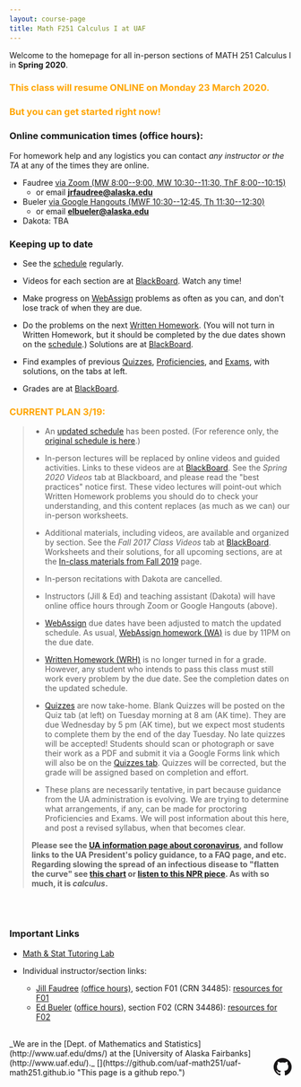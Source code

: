 ```yaml
---
layout: course-page
title: Math F251 Calculus I at UAF
---
```


<!-- ### <span style="color:orange">WEBPAGE UNDER CONSTRUCTION FOR XXX YYYY</span> -->

Welcome to the homepage for all in-person sections of MATH 251 Calculus I in **Spring 2020**.

### <span style="color:orange">**This class will resume ONLINE on Monday 23 March 2020.**</span>

### <span style="color:orange">**But you can get started right now!**</span>

### Online communication times (office hours):

For homework help and any logistics you can contact _any instructor or the TA_ at any of the times they are online.

* Faudree [via Zoom (MW 8:00--9:00, MW 10:30--11:30, ThF 8:00--10:15)](https://docs.google.com/spreadsheets/d/1TXAjjZWM5vW_S0Cgorh7QCaaLZzGPvLqiMrqBrfONx8/edit?usp=sharing)
    * or email **jrfaudree@alaska.edu**
* Bueler [via Google Hangouts (MWF 10:30--12:45, Th 11:30--12:30)](http://bueler.github.io/OffHrs.htm)
    * or email **elbueler@alaska.edu**
* Dakota: TBA

### Keeping up to date

* See the [schedule](assets/general/Spring2020/M251-Spring-2020-Schedule-addendum.pdf) regularly.

* Videos for each section are at [BlackBoard](https://classes.alaska.edu).  Watch any time!

* Make progress on [WebAssign](https://webassign.net/) problems as often as you can, and don't lose track of when they are due.

* Do the problems on the next [Written Homework](writtenhomework).  (You will not turn in Written Homework, but it should be completed by the due dates shown on the [schedule](assets/general/Spring2020/M251-Spring-2020-Schedule-addendum.pdf).)  Solutions are at [BlackBoard](https://classes.alaska.edu).

* Find examples of previous [Quizzes](quizzes), [Proficiencies](proficiencies), and [Exams](exams), with solutions, on the tabs at left.

* Grades are at [BlackBoard](https://classes.alaska.edu).

### <span style="color:orange">CURRENT PLAN 3/19:</span>

> * An [updated schedule](assets/general/Spring2020/M251-Spring-2020-Schedule-addendum.pdf) has been posted.  (For reference only, the [original schedule is here](assets/general/Spring2020/M251-Spring-2020-Schedule.pdf).)
>
> *  In-person lectures will be replaced by online videos and guided activities.  Links to these videos are at [BlackBoard](https://classes.alaska.edu).  See the _Spring 2020 Videos_ tab at Blackboard, and please read the "best practices" notice first.  These video lectures will point-out which Written Homework problems you should do to check your understanding, and this content replaces (as much as we can) our in-person worksheets.
>
> * Additional materials, including videos, are available and organized by section.  See the _Fall 2017 Class Videos_ tab at [BlackBoard](https://classes.alaska.edu).  Worksheets and their solutions, for all upcoming sections, are at the [In-class materials from Fall 2019](inclass-stuff-fall-2019) page.
>
> * In-person recitations with Dakota are cancelled.
>
> * Instructors (Jill & Ed) and teaching assistant (Dakota) will have online office hours through Zoom or Google Hangouts (above).
>
> * [WebAssign](https://webassign.net/) due dates have been adjusted to match the updated schedule.  As usual, [WebAssign homework (WA)](https://webassign.net/) is due by 11PM on the due date.
>
> * [Written Homework (WRH)](writtenhomework) is no longer turned in for a grade.  However, any student who intends to pass this class must still work every problem by the due date.  See the completion dates on the updated schedule.
>
> * [Quizzes](quizzes) are now take-home.  Blank Quizzes will be posted on the Quiz tab (at left) on Tuesday morning at 8 am (AK time).  They are due Wednesday by 5 pm (AK time), but we expect most students to complete them by the end of the day Tuesday.  No late quizzes will be accepted!  Students should scan or photograph or save their work as a PDF and submit it via a Google Forms link which will also be on the [Quizzes tab](quizzes).  Quizzes will be corrected, but the grade will be assigned based on completion and effort.
>
> * These plans are necessarily tentative, in part because guidance from the UA administration is evolving.  We are trying to determine what arrangements, if any, can be made for proctoring Proficiencies and Exams.  We will post information about this here, and post a revised syllabus, when that becomes clear.
>
> **Please see the [UA information page about coronavirus](https://sites.google.com/alaska.edu/coronavirus/), and follow links to the UA President's policy guidance, to a FAQ page, and etc.  Regarding slowing the spread of an infectious disease to "flatten the curve" see [this chart](https://www.sciencealert.com/dragging-out-the-coronavirus-epidemic-is-important-in-saving-lives) or [listen to this NPR piece](https://www.npr.org/player/embed/814603316/814603317).  As with so much, it is _calculus_.**
<br>
<br>

<!-- NOTHING HERE IS LOST; IT IS ALL ON THE MENUS AT LEFT
### Getting Started

* A great place to start is to read the [syllabus](assets/general/Spring2020/MATH251-Syllabus-S2020-generic.pdf).

* Your first assignments will be in [WebAssign](https://webassign.net/). Information about how to log on for the first time and our course code can be found at the [WebAssign](webassign) menu item on the left. Note that you gain access to an electronic copy of our textbook via WebAssign.

* Check out the day-to-day [schedule](assets/general/Spring2020/M251-Spring-2020-Schedule.pdf).  (All dates are subject to change!)

* See the [Week 1](week1) menu item to get started with the ALEKS PPL (placement, preparation, and learning) test.  You need to log in to ALEKS by Tuesday, January 14.  You will need to either complete 10 hours or 90% of your pie in ALEKS PPL's learning mode by the end of the day of Monday, January 20.

* Go to [youcanbook.me link](https://mathpretest.youcanbook.me) to choose a two-hour block for the proctored ALEKS PPL assessment (= Quiz 1) on Tuesday, January 21. 
-->

<!-- 
#### <span style="color:orange">For sections F01 and F02, Midterm I is on Wednesday 12 February in Chapman 106 at 5-6pm _or_ 6-7pm.</span>  Make sure to come at one time or the other!
-->


### Important Links

* [Math & Stat Tutoring Lab](https://www.uaf.edu/dms/mathlab/index.php)

* Individual instructor/section links:

	- [Jill Faudree](http://jrfaudree.github.io/) [(office hours)](https://docs.google.com/spreadsheets/d/1TXAjjZWM5vW_S0Cgorh7QCaaLZzGPvLqiMrqBrfONx8/edit?usp=sharing), section F01 (CRN 34485): [resources for F01](http://jrfaudree.github.io/M251S20/M251S20_home.html)
	- [Ed Bueler](http://bueler.github.io) ([office hours](http://bueler.github.io/OffHrs.htm)), section F02 (CRN 34486): [resources for F02](http://bueler.github.io/M251S20_F02/index.html)

<br>
_We are in the [Dept. of Mathematics and Statistics](http://www.uaf.edu/dms/) at the [University of Alaska Fairbanks](http://www.uaf.edu/)._  [<img src="GitHub-Mark-32px.png" align="right">](https://github.com/uaf-math251/uaf-math251.github.io "This page is a github repo.")

<!-- empty comment -->

